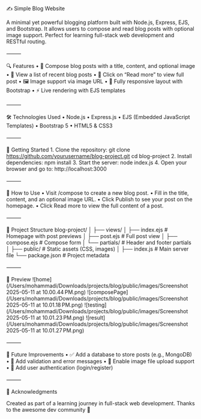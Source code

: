 ✍️ Simple Blog Website

A minimal yet powerful blogging platform built with Node.js, Express, EJS, and Bootstrap. It allows users to compose and read blog posts with optional image support. Perfect for learning full-stack web development and RESTful routing.

⸻

🔍 Features
	•	📝 Compose blog posts with a title, content, and optional image
	•	📄 View a list of recent blog posts
	•	🔗 Click on “Read more” to view full post
	•	🖼 Image support via image URL
	•	📱 Fully responsive layout with Bootstrap
	•	⚡ Live rendering with EJS templates

⸻

🛠 Technologies Used
	•	Node.js
	•	Express.js
	•	EJS (Embedded JavaScript Templates)
	•	Bootstrap 5
	•	HTML5 & CSS3

⸻

🚀 Getting Started
	1.	Clone the repository:
    git clone https://github.com/yourusername/blog-project.git
cd blog-project
	2.	Install dependencies:
    npm install
    3. Start the server:
    node index.js
    	4.	Open your browser and go to:
http://localhost:3000

⸻

🧾 How to Use
	•	Visit /compose to create a new blog post.
	•	Fill in the title, content, and an optional image URL.
	•	Click Publish to see your post on the homepage.
	•	Click Read more to view the full content of a post.

⸻

📁 Project Structure
blog-project/
│
├── views/
│   ├── index.ejs         # Homepage with post previews
│   ├── post.ejs          # Full post view
│   ├── compose.ejs       # Compose form
│   └── partials/         # Header and footer partials
│
├── public/               # Static assets (CSS, images)
│
├── index.js              # Main server file
└── package.json          # Project metadata

⸻

📸 Preview 
![home](/Users/mohammadi/Downloads/projects/blog/public/images/Screenshot 2025-05-11 at 10.00.44 PM.png)
![composePage](/Users/mohammadi/Downloads/projects/blog/public/images/Screenshot 2025-05-11 at 10.01.18 PM.png)
![testing](/Users/mohammadi/Downloads/projects/blog/public/images/Screenshot 2025-05-11 at 10.01.23 PM.png)
![result](/Users/mohammadi/Downloads/projects/blog/public/images/Screenshot 2025-05-11 at 10.01.27 PM.png)

⸻

📌 Future Improvements
	•	✅ Add a database to store posts (e.g., MongoDB)
	•	🧾 Add validation and error messages
	•	📂 Enable image file upload support
	•	🔐 Add user authentication (login/register)


⸻

🙌 Acknowledgments

Created as part of a learning journey in full-stack web development.
Thanks to the awesome dev community 💙




